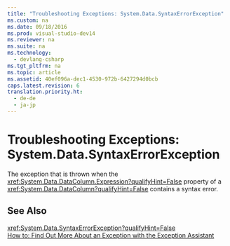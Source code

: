 ```yaml
---
title: "Troubleshooting Exceptions: System.Data.SyntaxErrorException"
ms.custom: na
ms.date: 09/18/2016
ms.prod: visual-studio-dev14
ms.reviewer: na
ms.suite: na
ms.technology: 
  - devlang-csharp
ms.tgt_pltfrm: na
ms.topic: article
ms.assetid: 40ef096a-dec1-4530-972b-6427294d0bcb
caps.latest.revision: 6
translation.priority.ht: 
  - de-de
  - ja-jp
---
```

# Troubleshooting Exceptions: System.Data.SyntaxErrorException
The exception that is thrown when the <xref:System.Data.DataColumn.Expression?qualifyHint=False> property of a <xref:System.Data.DataColumn?qualifyHint=False> contains a syntax error.  
  
## See Also  
 <xref:System.Data.SyntaxErrorException?qualifyHint=False>   
 [How to: Find Out More About an Exception with the Exception Assistant](../Topic/How%20to:%20Use%20the%20Exception%20Assistant.md)
